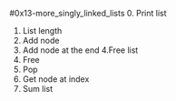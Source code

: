 #0x13-more_singly_linked_lists
0. Print list
1. List length
2. Add node
3. Add node at the end
4.Free list
5. Free
6. Pop
7. Get node at index
8. Sum list
